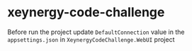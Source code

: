# xeynergy-code-challenge

Before run the project update `DefaultConnection` value in the `appsettings.json` in `XeynergyCodeChallenge.WebUI` project
